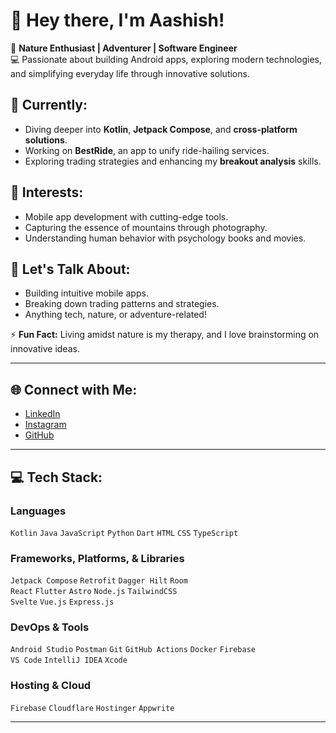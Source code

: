 # 👋 Hey there, I'm Aashish!  

🌄 **Nature Enthusiast | Adventurer | Software Engineer**  
💻 Passionate about building Android apps, exploring modern technologies, and simplifying everyday life through innovative solutions.  

## 🌱 Currently:  
- Diving deeper into **Kotlin**, **Jetpack Compose**, and **cross-platform solutions**.  
- Working on **BestRide**, an app to unify ride-hailing services.  
- Exploring trading strategies and enhancing my **breakout analysis** skills.  

## 🔭 Interests:  
- Mobile app development with cutting-edge tools.  
- Capturing the essence of mountains through photography.  
- Understanding human behavior with psychology books and movies.  

## 💬 Let's Talk About:  
- Building intuitive mobile apps.  
- Breaking down trading patterns and strategies.  
- Anything tech, nature, or adventure-related!  

⚡️ **Fun Fact:** Living amidst nature is my therapy, and I love brainstorming on innovative ideas.  

---

## 🌐 Connect with Me:  
- [LinkedIn](https://linkedin.com/in/aashishace)  
- [Instagram](https://instagram.com/aashish.ace)  
- [GitHub](https://github.com/aashishace)  

---

## 💻 Tech Stack:  

### **Languages**  
`Kotlin` `Java` `JavaScript` `Python` `Dart` `HTML` `CSS` `TypeScript`  

### **Frameworks, Platforms, & Libraries**  
`Jetpack Compose` `Retrofit` `Dagger Hilt` `Room`  
`React` `Flutter` `Astro` `Node.js` `TailwindCSS`  
`Svelte` `Vue.js` `Express.js`  

### **DevOps & Tools**  
`Android Studio` `Postman` `Git` `GitHub Actions` `Docker` `Firebase`  
`VS Code` `IntelliJ IDEA` `Xcode`  

### **Hosting & Cloud**  
`Firebase` `Cloudflare` `Hostinger` `Appwrite`  

---


